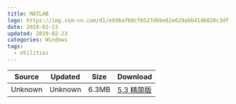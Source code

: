 ```yaml
---
title: MATLAB
logo: https://img.vim-cn.com/d1/e936a760cf6527d6be62e629abb41d6826c3df.png
date: 2019-02-23
updated: 2019-02-23
categories: Windows
tags:
  - Utilities
---
```


| Source                            | Updated | Size | Download                                   |
| ----------------------------------- | -------- | -------- | ------------------------------------------------ |
| <div class="unsafe">Unknown</div> | Unknown  | 6.3MB     | [5.3 精简版](https://img.vim-cn.com/23/5aa44945f08a93eebd3ba2cc7f3bc221a5a118.zip) |
